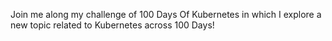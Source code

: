 Join me along my challenge of 100 Days Of Kubernetes in which I explore a new topic related to Kubernetes across 100 Days!
